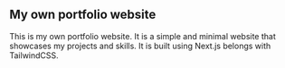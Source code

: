 ## My own portfolio website

This is my own portfolio website. It is a simple and minimal website that showcases my projects and skills. It is built using Next.js belongs with TailwindCSS.
